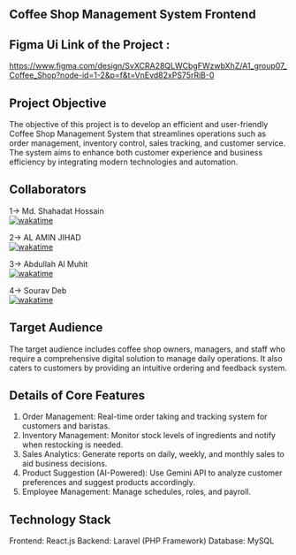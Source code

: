## Coffee Shop Management System Frontend

## Figma Ui Link of the Project : 
https://www.figma.com/design/SvXCRA28QLWCbgFWzwbXhZ/A1_group07_Coffee_Shop?node-id=1-2&p=f&t=VnEvd82xPS75rRiB-0

## Project Objective
The objective of this project is to develop an efficient and user-friendly Coffee Shop Management System that streamlines operations such as order management, inventory control, sales tracking, and customer service. The system aims to enhance both customer experience and business efficiency by integrating modern technologies and automation.
## Collaborators

1-> Md. Shahadat Hossain </br>
[![wakatime](https://wakatime.com/badge/user/3e03447a-8791-4526-b6ff-5bcb2cdcbb30/project/eb5a27b1-35c5-4cf9-bf3f-2a936bd9628e.svg)](https://wakatime.com/badge/user/3e03447a-8791-4526-b6ff-5bcb2cdcbb30/project/eb5a27b1-35c5-4cf9-bf3f-2a936bd9628e)</br>

2-> AL AMIN JIHAD  </br>
[![wakatime](https://wakatime.com/badge/user/3da02b1c-7095-45c3-94fd-04673f582943/project/8b02b7d0-6130-4336-8031-e5e6d1e77aa0.svg)](https://wakatime.com/badge/user/3da02b1c-7095-45c3-94fd-04673f582943/project/8b02b7d0-6130-4336-8031-e5e6d1e77aa0)

3-> Abdullah Al Muhit </br>
[![wakatime](https://wakatime.com/badge/user/aaefaa84-9d83-42ba-9869-9891679ad01d/project/9c5a365d-48c0-419f-8bb4-8ceeab8c59bb.svg)](https://wakatime.com/badge/user/aaefaa84-9d83-42ba-9869-9891679ad01d/project/9c5a365d-48c0-419f-8bb4-8ceeab8c59bb)

4-> Sourav Deb </br>
[![wakatime](https://wakatime.com/badge/user/037d3863-0437-4965-9b1f-18c891f54dbc/project/3c996e3a-04e7-4ad6-b979-53daab6c7b18.svg)](https://wakatime.com/badge/user/037d3863-0437-4965-9b1f-18c891f54dbc/project/3c996e3a-04e7-4ad6-b979-53daab6c7b18)

## Target Audience
The target audience includes coffee shop owners, managers, and staff who require a comprehensive digital solution to manage daily operations. It also caters to customers by providing an intuitive ordering and feedback system.
## Details of Core Features
1. Order Management: Real-time order taking and tracking system for customers and baristas.
2. Inventory Management: Monitor stock levels of ingredients and notify when restocking is needed.
3. Sales Analytics: Generate reports on daily, weekly, and monthly sales to aid business decisions.
4. Product Suggestion (AI-Powered): Use Gemini API to analyze customer preferences and suggest products accordingly.
5. Employee Management: Manage schedules, roles, and payroll.
## Technology Stack
Frontend: React.js
Backend: Laravel (PHP Framework)
Database: MySQL
